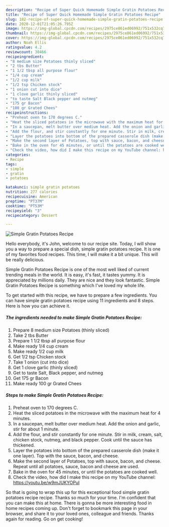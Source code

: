 ```yaml
---
description: "Recipe of Super Quick Homemade Simple Gratin Potatoes Recipe"
title: "Recipe of Super Quick Homemade Simple Gratin Potatoes Recipe"
slug: 182-recipe-of-super-quick-homemade-simple-gratin-potatoes-recipe
date: 2020-12-01T21:05:26.795Z
image: https://img-global.cpcdn.com/recipes/2975ce861ed06992/751x532cq70/simple-gratin-potatoes-recipe-recipe-main-photo.jpg
thumbnail: https://img-global.cpcdn.com/recipes/2975ce861ed06992/751x532cq70/simple-gratin-potatoes-recipe-recipe-main-photo.jpg
cover: https://img-global.cpcdn.com/recipes/2975ce861ed06992/751x532cq70/simple-gratin-potatoes-recipe-recipe-main-photo.jpg
author: Noah Ellis
ratingvalue: 4.2
reviewcount: 30466
recipeingredient:
- "8 medium size Potatoes thinly sliced"
- "2 tbs Butter"
- "1 1/2 tbsp all purpose flour"
- "1/4 cup cream"
- "1/2 cup milk"
- "1/2 tsp Chicken stock"
- "1 onion cut into dice"
- "1 clove garlic thinly sliced"
- "to taste Salt Black pepper and nutmeg"
- "175 gr Bacon"
- "100 gr Grated Chees"
recipeinstructions:
- "Preheat oven to 170 degrees C."
- "Heat the sliced potatoes in the microwave with the maximum heat for 4 minutes."
- "In a saucepan, melt butter over medium heat. Add the onion and garlic, stir for about 1 minute."
- "Add the flour, and stir constantly for one minute. Stir in milk, cream, salt, chicken stock, nutmeg, and black pepper. Cook until the sauce has thickened."
- "Layer the potatoes into bottom of the prepared casserole dish (make it one layer). Top with the sauce, bacon, and cheese."
- "Make the second layer of Potatoes, top with sauce, bacon, and cheese. Repeat until all potatoes, sauce, bacon and cheese are used."
- "Bake in the oven for 45 minutes, or until the potatoes are cooked well."
- "Check the video, how did I make this recipe on my YouTube channel: https://youtu.be/w9mJUKYOPuI"
categories:
- Recipe
tags:
- simple
- gratin
- potatoes

katakunci: simple gratin potatoes 
nutrition: 277 calories
recipecuisine: American
preptime: "PT37M"
cooktime: "PT53M"
recipeyield: "3"
recipecategory: Dessert

---
```



![Simple Gratin Potatoes Recipe](https://img-global.cpcdn.com/recipes/2975ce861ed06992/751x532cq70/simple-gratin-potatoes-recipe-recipe-main-photo.jpg)

Hello everybody, it's John, welcome to our recipe site. Today, I will show you a way to prepare a special dish, simple gratin potatoes recipe. It is one of my favorites food recipes. This time, I will make it a bit unique. This will be really delicious.

Simple Gratin Potatoes Recipe is one of the most well liked of current trending meals in the world. It is easy, it's fast, it tastes yummy. It is appreciated by millions daily. They are nice and they look fantastic. Simple Gratin Potatoes Recipe is something which I've loved my whole life.




To get started with this recipe, we have to prepare a few ingredients. You can have simple gratin potatoes recipe using 11 ingredients and 8 steps. Here is how you can achieve it.

<!--inarticleads1-->

##### The ingredients needed to make Simple Gratin Potatoes Recipe:

1. Prepare 8 medium size Potatoes (thinly sliced)
1. Take 2 tbs Butter
1. Prepare 1 1/2 tbsp all purpose flour
1. Make ready 1/4 cup cream
1. Make ready 1/2 cup milk
1. Get 1/2 tsp Chicken stock
1. Take 1 onion (cut into dice)
1. Get 1 clove garlic (thinly sliced)
1. Get to taste Salt, Black pepper, and nutmeg
1. Get 175 gr Bacon
1. Make ready 100 gr Grated Chees




<!--inarticleads2-->

##### Steps to make Simple Gratin Potatoes Recipe:

1. Preheat oven to 170 degrees C.
1. Heat the sliced potatoes in the microwave with the maximum heat for 4 minutes.
1. In a saucepan, melt butter over medium heat. Add the onion and garlic, stir for about 1 minute.
1. Add the flour, and stir constantly for one minute. Stir in milk, cream, salt, chicken stock, nutmeg, and black pepper. Cook until the sauce has thickened.
1. Layer the potatoes into bottom of the prepared casserole dish (make it one layer). Top with the sauce, bacon, and cheese.
1. Make the second layer of Potatoes, top with sauce, bacon, and cheese. Repeat until all potatoes, sauce, bacon and cheese are used.
1. Bake in the oven for 45 minutes, or until the potatoes are cooked well.
1. Check the video, how did I make this recipe on my YouTube channel: https://youtu.be/w9mJUKYOPuI




So that is going to wrap this up for this exceptional food simple gratin potatoes recipe recipe. Thanks so much for your time. I'm confident that you can make this at home. There is gonna be more interesting food in home recipes coming up. Don't forget to bookmark this page in your browser, and share it to your loved ones, colleague and friends. Thanks again for reading. Go on get cooking!
